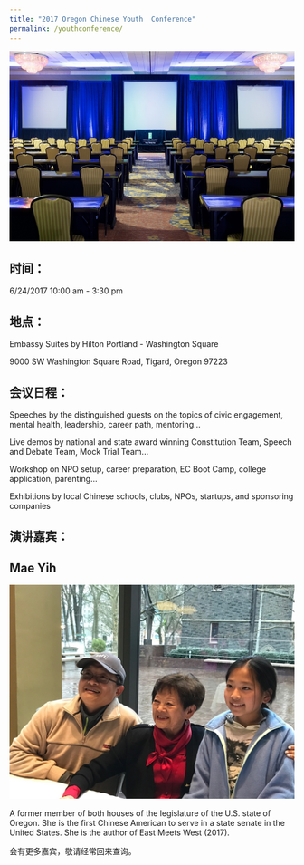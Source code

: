 ```yaml
---
title: "2017 Oregon Chinese Youth  Conference"
permalink: /youthconference/
---
```


<p><img src="/assets/images/activities/embassysuite2.jpg"></p>

## 时间：
6/24/2017 10:00 am - 3:30 pm

## 地点：
Embassy Suites by Hilton Portland - Washington Square

9000 SW Washington Square Road, Tigard, Oregon 97223

## 会议日程：

Speeches by the distinguished guests on the topics of civic engagement, mental health, leadership, career path, mentoring...

Live demos by national and state award  winning Constitution Team, Speech and Debate Team, Mock Trial Team...

Workshop on NPO setup, career preparation, EC Boot Camp, college application, parenting...

Exhibitions by local Chinese schools, clubs, NPOs, startups, and sponsoring companies  

## 演讲嘉宾：

## Mae Yih
<p><img src="/assets/images/activities/mae_yih.jpg"></p>
A former member of both houses of the legislature of the U.S. state of Oregon. She is the first Chinese American to serve in a state senate in the United States. She is the author of East Meets West (2017).

会有更多嘉宾，敬请经常回来查询。
